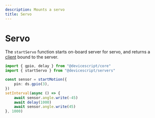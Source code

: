 ```yaml
---
description: Mounts a servo
title: Servo
---
```


# Servo

The `startServo` function starts on-board server for servo,
and returns a [client](/api/clients/servo) bound to the server.

```ts
import { gpio, delay } from "@devicescript/core"
import { startServo } from "@devicescript/servers"

const sensor = startMotion({
    pin: ds.gpio(3),
})
setInterval(async () => {
    await sensor.angle.write(-45)
    await delay(1000)
    await sensor.angle.write(45)
}, 1000)
```

